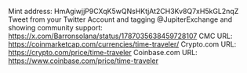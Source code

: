 Mint address: HmAgiwjjP9CXqK5wQNsHKtjAt2CH3Kv8Q7xH5kGL2nqZ
Tweet from your Twitter Account and tagging @JupiterExchange and showing community support: https://x.com/Barronsolana/status/1787035638459728107
CMC URL: https://coinmarketcap.com/currencies/time-traveler/
Crypto.com URL: https://crypto.com/price/time-traveler
Coinbase.com URL: https://www.coinbase.com/price/time-traveler

